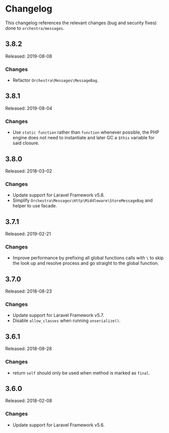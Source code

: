 # Changelog

This changelog references the relevant changes (bug and security fixes) done to `orchestra/messages`.

## 3.8.2

Released: 2019-08-08

### Changes

* Refactor `Orchestra\Messages\MessageBag`.

## 3.8.1

Released: 2019-08-04

### Changes

* Use `static function` rather than `function` whenever possible, the PHP engine does not need to instantiate and later GC a `$this` variable for said closure.

## 3.8.0 

Released: 2018-03-02

### Changes

* Update support for Laravel Framework v5.8.
* Simplify `Orchestra\Messages\Http\Middleware\StoreMessageBag` and helper to use facade.

## 3.7.1

Released: 2019-02-21

### Changes

* Improve performance by prefixing all global functions calls with `\` to skip the look up and resolve process and go straight to the global function.

## 3.7.0 

Released: 2018-08-23

### Changes

* Update support for Laravel Framework v5.7.
* Disable `allow_classes` when running `unserialize()`.

## 3.6.1

Released: 2018-08-28

### Changes

* return `self` should only be used when method is marked as `final`.

## 3.6.0 

Released: 2018-02-08

### Changes

* Update support for Laravel Framework v5.6.
